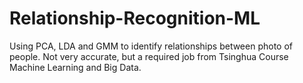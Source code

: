 # Relationship-Recognition-ML
 Using PCA, LDA and GMM to identify relationships between photo of people. Not very accurate, but a required job from Tsinghua Course Machine Learning and Big Data.
